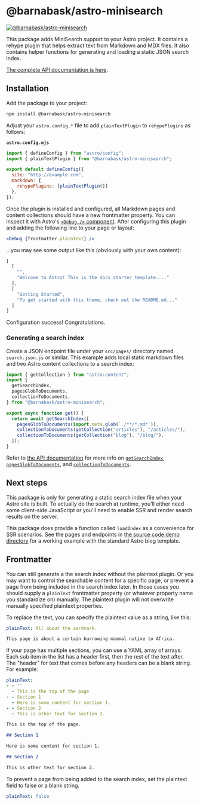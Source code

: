 # @barnabask/astro-minisearch

[![@barnabask/astro-minisearch](https://img.shields.io/npm/v/@barnabask/astro-minisearch?style=for-the-badge&logo=npm)](https://www.npmjs.com/package/@barnabask/astro-minisearch)

This package adds MiniSearch support to your Astro project.
It contains a rehype plugin that helps extract text from Markdown and MDX files.
It also contains helper functions for generating  and loading a static JSON search index.

[The complete API documentation is here](./api/README).

## Installation

Add the package to your project:

```sh
npm install @barnabask/astro-minisearch
```

Adjust your `astro.config.*` file to add `plainTextPlugin` to `rehypePlugins` as follows:

__`astro.config.mjs`__

```js
import { defineConfig } from "astro/config";
import { plainTextPlugin } from "@barnabask/astro-minisearch";

export default defineConfig({
  site: "http://example.com",
  markdown: {
    rehypePlugins: [plainTextPlugin()]
  },
});
```

Once the plugin is installed and configured, all Markdown pages and content collections should have a new frontmatter property.
You can inspect it with Astro's [`<Debug />` component](https://docs.astro.build/en/reference/api-reference/#debug-).
After configuring this plugin and adding the following line to your page or layout:

```jsx
<Debug {frontmatter.plainText} />
```

...you may see some output like this (obviously with your own content):

```js
[
  [
    "",
    "Welcome to Astro! This is the docs starter template...."
  ],
  [
    "Getting Started",
    "To get started with this theme, check out the README.md..."
  ]
]
```

Configuration success! Congratulations.

### Generating a search index

Create a JSON endpoint file under your `src/pages/` directory named `search.json.js` or similar.
This example adds local static markdown files and two Astro content collections to a search index:

```js
import { getCollection } from "astro:content";
import {
  getSearchIndex,
  pagesGlobToDocuments,
  collectionToDocuments,
} from "@barnabask/astro-minisearch";

export async function get() {
  return await getSearchIndex([
    pagesGlobToDocuments(import.meta.glob(`./**/*.md*`)),
    collectionToDocuments(getCollection("articles"), "/articles/"),
    collectionToDocuments(getCollection("blog"), "/blog/"),
  ]);
}
```

Refer to [the API documentation](./api/README) for more info on
[`getSearchIndex`](./api/modules/search_index.md#getsearchindex),
[`pagesGlobToDocuments`](./api/modules/pages.md#pagesglobtodocuments), and
[`collectionToDocuments`](./api/modules/collections.md#collectiontodocuments).

## Next steps

This package is only for generating a static search index file when your Astro site is built.
To actually do the search at runtime, you'll either need some client-side JavaScript or you'll need to enable SSR and render search results on the server.

This package does provide a function called `loadIndex` as a convenience for SSR scenarios.
See the pages and endpoints in [the source code demo directory](../../demo/src/pages/) for a working example with the standard Astro blog template.

## Frontmatter

You can still generate a the search index without the plaintext plugin.
Or you may want to control the searchable content for a specific page, or prevent a page from being included in the search index later.
In those cases you should supply a `plainText` frontmatter property (or whatever property name you standardize on) manually.
The plaintext plugin will not overwrite manually specified plaintext properties.

To replace the text, you can specify the plaintext value as a string, like this:

```yml
plainText: All about the aardvark.
```

```markdown
This page is about a certain burrowing mammal native to Africa.
```

If your page has multiple sections, you can use a YAML array of arrays.
Each sub item in the list has a header first, then the rest of the text after.
The "header" for text that comes before any headers can be a blank string. For example:

```yml
plainText:
- - ''
  - This is the top of the page
- - Section 1
  - Here is some content for section 1.
- - Section 2
  - This is other text for section 2.
```

```markdown
This is the top of the page.

## Section 1

Here is some content for section 1.

## Section 2

This is other text for section 2.
```

To prevent a page from being added to the search index, set the plaintext field to false or a blank string.

```yml
plainText: false
```
